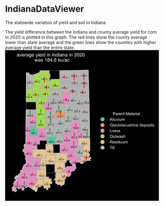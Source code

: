 # IndianaDataViewer
The statewide variation of yield and soil in Indiana

The yield difference between the Indiana and county average yield for corn in 2020 is plotted in this graph. The red lines show the county average lower than state average and the green lines show the counties with higher average yield than the entire state.
![alt text](plots/indianaCountywise_dclYield2020_barplot.png)
